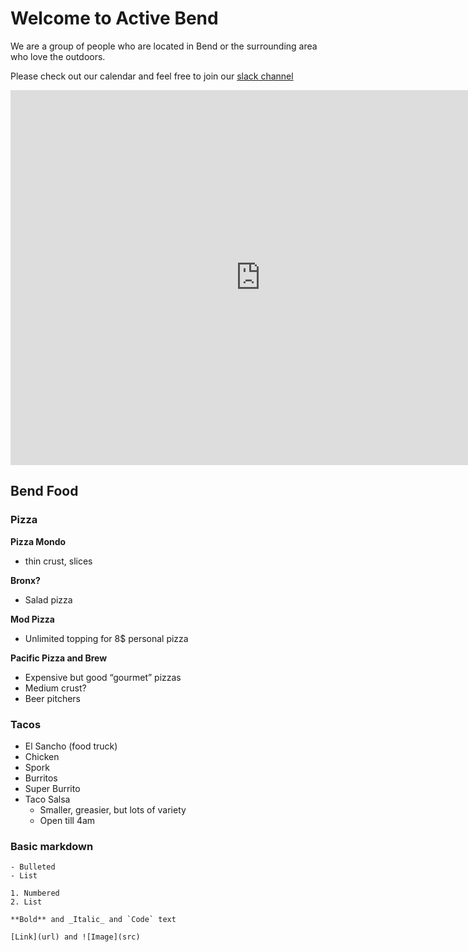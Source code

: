 # Welcome to Active Bend
We are a group of people who are located in Bend or the surrounding area who love the outdoors.

Please check out our calendar and feel free to join our [slack channel](https://join.slack.com/t/activebend/shared_invite/enQtNjIxNzA1OTkxMDg5LWI0MTFmNGM3ZjU4OWNiZGNhNzliNDZmMjJjNDhiZmViZGViMWQwM2JmZTNmODExYjc2ZDhjZmVhNThkMTBhYWQ)

<iframe src="https://calendar.google.com/calendar/embed?src=pqjc1ou83rg5ei4vdnjntejc2s%40group.calendar.google.com&amp;ctz=America%2FLos_Angeles" style="border: 0" width="800" height="600" frameborder="0" scrolling="no">
</iframe>



## Bend Food

### Pizza

**Pizza Mondo**
  - thin crust, slices

**Bronx?**
  - Salad pizza

**Mod Pizza**
  - Unlimited topping for 8$ personal pizza

**Pacific Pizza and Brew**
  - Expensive but good “gourmet” pizzas
  - Medium crust?
  - Beer pitchers

### Tacos

- El Sancho (food truck)
- Chicken
- Spork
- Burritos
- Super Burrito
- Taco Salsa
  - Smaller, greasier, but lots of variety
  - Open till 4am


### Basic markdown
```
- Bulleted
- List

1. Numbered
2. List

**Bold** and _Italic_ and `Code` text

[Link](url) and ![Image](src)
```

